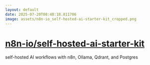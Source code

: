 ```yaml
---
layout: default
date: 2025-07-20T08:48:18.811706
image: assets/n8n-io_self-hosted-ai-starter-kit_cropped.png
---
```


# [n8n-io/self-hosted-ai-starter-kit](https://github.com/n8n-io/self-hosted-ai-starter-kit)

self-hosted AI workflows with n8n, Ollama, Qdrant, and Postgres
